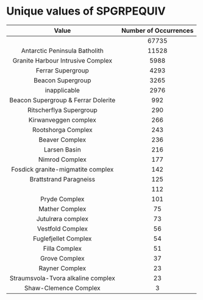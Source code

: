 
Unique values of SPGRPEQUIV
===========================

|Value|Number of Occurrences|
| :---: | :---: |
||67735|
|Antarctic Peninsula Batholith|11528|
|Granite Harbour Intrusive Complex|5988|
|Ferrar Supergroup|4293|
|Beacon Supergroup|3265|
|inapplicable|2976|
|Beacon Supergroup & Ferrar Dolerite|992|
|Ritscherflya Supergroup|290|
|Kirwanveggen complex|266|
|Rootshorga Complex|243|
|Beaver Complex|236|
|Larsen Basin|216|
|Nimrod Complex|177|
|Fosdick granite-migmatite complex|142|
|Brattstrand Paragneiss |125|
| |112|
|Pryde Complex|101|
|Mather Complex|75|
|Jutulrøra complex|73|
|Vestfold Complex|56|
|Fuglefjellet Complex|54|
|Filla Complex|51|
|Grove Complex|37|
|Rayner Complex|23|
|Straumsvola-Tvora alkaline complex|23|
|Shaw-Clemence Complex|3|
